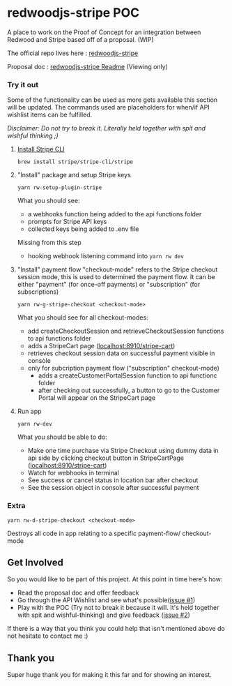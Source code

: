# redwoodjs-stripe POC


A place to work on the Proof of Concept for an integration between Redwood and Stripe based off of a proposal. (WIP)

The official repo lives here : [redwoodjs-stripe](https://github.com/chrisvdm/redwoodjs-stripe)

Proposal doc : [redwoodjs-stripe Readme](https://docs.google.com/document/d/14IagrLRbuTT8H6-aOKL7aBbf2zGKVnMeazjmFZPf0-0/edit?usp=sharing) (Viewing only)


### Try it out
Some of the functionality can be used as more gets available this section will be updated. The commands used are placeholders for when/if API wishlist items can be fulfilled.

_Disclaimer: Do not try to break it. Literally held together with spit and wishful thinking ;)_

1. [Install Stripe CLI](https://stripe.com/docs/stripe-cli#install)
   
   `brew install stripe/stripe-cli/stripe`
2. "Install" package and setup Stripe keys

   `yarn rw-setup-plugin-stripe`
   
   What you should see:
   - a webhooks function being added  to the api functions folder
   - prompts for Stripe API keys 
   - collected keys being added to .env file
   
   Missing from this step
   - hooking webhook listening command into <code>yarn rw dev</code>
   
3. "Install" payment flow
   "checkout-mode" refers to the Stripe checkout session mode, this is used to determined the payment flow. It can be either "payment" (for once-off payments) or "subscription" (for subscriptions)

   `yarn rw-g-stripe-checkout <checkout-mode>`

   What you should see for all checkout-modes:
   - add createCheckoutSession and retrieveCheckoutSession functions to api functions folder
   - adds a StripeCart page ([localhost:8910/stripe-cart](http://localhost:8910/stripe-cart))
   - retrieves checkout session data on successful payment visible in console
   - only for subcription payment flow ("subscription" checkout-mode)
      - adds a createCustomerPortalSession function to api functionc folder
      - after checking out successfully, a button to go to the Customer Portal will appear on the StripeCart page
   
4. Run app
  
    `yarn rw-dev`
    
    What you should be able to do:
    - Make one time purchase via Stripe Checkout using dummy data in api side by clicking checkout button in StripeCartPage ([localhost:8910/stripe-cart](http://localhost:8910/stripe-cart))
    - Watch for webhooks in terminal
    - See success or cancel status in location bar after checkout
    - See the session object in console after successful payment

### Extra

`yarn rw-d-stripe-checkout <checkout-mode>`

Destroys all code in app relating to a specific payment-flow/ checkout-mode


## Get Involved
So you would like to be part of this project. At this point in time here's how:
- Read the proposal doc and offer feedback
- Go through the API Wishlist and see what's possible([issue #1](https://github.com/redwoodjs/payments/issues/1))
- Play with the POC (Try not to break it because it will. It's held together with spit and wishful-thinking) and give feedback ([issue #2](https://github.com/redwoodjs/payments/issues/2))

If there is a way that you think you could help that isn't mentioned above do not hesitate to contact me :)

## Thank you
Super huge thank you for making it this far and for showing an interest.
